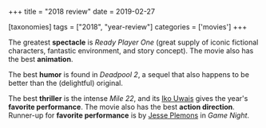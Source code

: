 +++
title = "2018 review"
date = 2019-02-27

[taxonomies]
tags = ["2018", "year-review"]
categories = ['movies']
+++

The greatest **spectacle** is *Ready Player One* (great supply of
iconic fictional characters, fantastic environment, and story concept).
The movie also has the best **animation**.

The best **humor** is found in *Deadpool 2*,
a sequel that also happens to be better than the (delightful) original.

The best **thriller** is the intense *Mile 22*,
and its [Iko Uwais] gives the year's **favorite performance**.
The movie also has the best **action direction**.
Runner-up for **favorite performance** is by [Jesse Plemons] in *Game
Night*.


[Iko Uwais]: https://en.wikipedia.org/wiki/Iko_Uwais
[Jesse Plemons]: https://en.wikipedia.org/wiki/Jesse_Plemons
